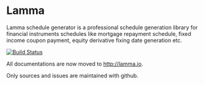 Lamma
=======

Lamma schedule generator is a professional schedule generation library for financial instruments schedules like mortgage repayment schedule, fixed income coupon payment, equity derivative fixing date generation etc.

[![Build Status](https://secure.travis-ci.org/maxcellent/lamma.png)](http://travis-ci.org/maxcellent/lamma)

All documentations are now moved to http://lamma.io.

Only sources and issues are maintained with github.


